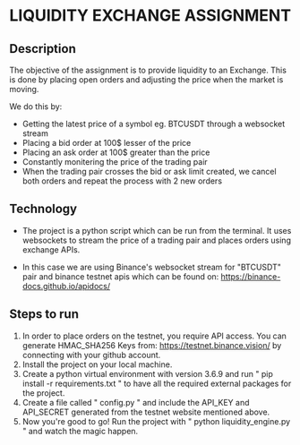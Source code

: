 # LIQUIDITY EXCHANGE ASSIGNMENT

## Description
The objective of the assignment is to provide liquidity to an Exchange. This is done by placing open orders and adjusting the price when the market is moving.

We do this by:
- Getting the latest price of a symbol eg. BTCUSDT through a websocket stream
- Placing a bid order at 100$ lesser of the price
- Placing an ask order at 100$ greater than the price
- Constantly monitering the price of the trading pair 
- When the trading pair crosses the bid or ask limit created, we cancel both orders and repeat the process with 2 new orders

## Technology
- The project is a python script which can be run from the terminal. It uses websockets to stream the price of a trading pair and places orders using exchange APIs. 

- In this case we are using Binance's websocket stream for "BTCUSDT" pair and binance testnet apis which can be found on: https://binance-docs.github.io/apidocs/

## Steps to run
1. In order to place orders on the testnet, you require API access. You can generate HMAC_SHA256 Keys from: https://testnet.binance.vision/ by connecting with your github account.
2. Install the project on your local machine.
3. Create a python virtual environment with version 3.6.9 and run " pip install  -r requirements.txt " to have all the required external packages for the project.
4. Create a file called " config.py " and include the API_KEY and API_SECRET generated from the testnet website mentioned above.
5. Now you're good to go! Run the project with " python liquidity_engine.py " and watch the magic happen.

